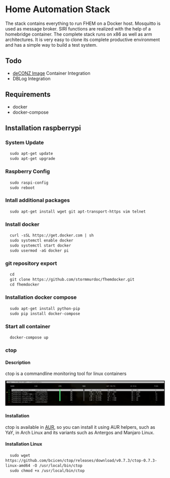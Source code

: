 # Home Automation Stack

The stack contains everything to run FHEM on a Docker host. Mosquitto is used as message broker. SIRI functions are realized with the help of a homebridge container. The complete stack runs on x86 as well as arm architectures. It is very easy to clone its complete productive environment and has a simple way to build a test system.

## Todo

+ [deCONZ Image](https://hub.docker.com/r/marthoc/deconz/) Container Integration
+ DBLog Integration

## Requirements

+ docker
+ docker-compose

## Installation raspberrypi

### System Update
      sudo apt-get update
      sudo apt-get upgrade

### Raspberry Config

      sudo raspi-config
      sudo reboot

### Intall additional packages

      sudo apt-get install wget git apt-transport-https vim telnet

### Install docker

      curl -sSL https://get.docker.com | sh
      sudo systemctl enable docker
      sudo systemctl start docker
      sudo usermod -aG docker pi

### git repository export
      cd
      git clone https://github.com/stormmurdoc/fhemdocker.git
      cd fhemdocker

### Installation docker compose

      sudo apt-get install python-pip
      sudo pip install docker-compose

### Start all container

      docker-compose up

### ctop

#### Description

ctop is a commandline monitoring tool for linux containers

!["ctop"](./.media/ctop.png "ctop gui")

#### Installation

ctop is available in [AUR](https://aur.archlinux.org/packages/ctop/), so you can install it using AUR helpers, such as YaY, in Arch Linux and its variants such as Antergos and Manjaro Linux.

#### Installation Linux

      sudo wget https://github.com/bcicen/ctop/releases/download/v0.7.3/ctop-0.7.3-linux-amd64 -O /usr/local/bin/ctop
      sudo chmod +x /usr/local/bin/ctop
